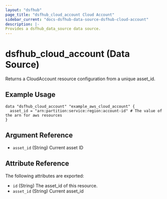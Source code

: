 ```yaml
---
layout: "dsfhub"
page_title: "dsfhub_cloud_account Cloud Account"
sidebar_current: "docs-dsfhub-data-source-dsfhub-cloud-account"
description: |-
Provides a dsfhub_data_source data source.  
---
```


# dsfhub_cloud_account (Data Source)

Returns a CloudAccount resource configuration from a unique asset_id.

## Example Usage

```hcl
data "dsfhub_cloud_account" "example_aws_cloud_account" {
  asset_id = "arn:partition:service:region:account-id" # The value of the arn for aws resources
}
```

## Argument Reference

- `asset_id` (String) Current asset ID

## Attribute Reference

The following attributes are exported:

- `id` (String) The asset_id of this resource.
- `asset_id` (String) Current asset_id
